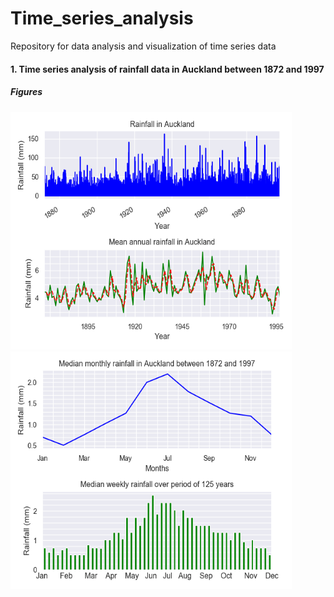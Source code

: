 # Time_series_analysis
Repository for data analysis and visualization of time series data

#### 1. Time series analysis of rainfall data in Auckland between 1872 and 1997
##### Figures
<p>
<img src="Images/AnnualRainfallAuckland.png" width="450" height="380">
<img src="Images/WeeklyRainfallAuckland.png" width="450" height="380">
</p>

